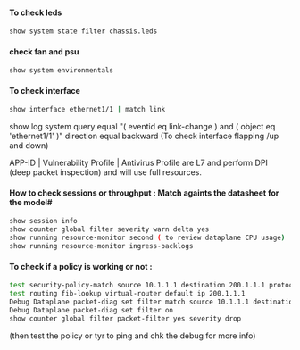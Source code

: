 #### To check leds
```sh
show system state filter chassis.leds
```
#### check fan and psu
```sh
show system environmentals 
```
#### To check interface
```sh
show interface ethernet1/1 | match link
```
show log system query equal "( eventid eq link-change ) and ( object eq 'ethernet1/1' )" direction equal backward     (To check interface flapping /up and down)


APP-ID | Vulnerability Profile | Antivirus Profile are L7 and perform DPI (deep packet inspection) and will use full resources.

#### How to check sessions or throughput : Match againts the datasheet for the model#
```sh
show session info
show counter global filter severity warn delta yes
show running resource-monitor second ( to review dataplane CPU usage)
show running resource-monitor ingress-backlogs
```


#### To check if a policy is working or not :
```sh
test security-policy-match source 10.1.1.1 destination 200.1.1.1 protocol 1
test routing fib-lookup virtual-router default ip 200.1.1.1
Debug Dataplane packet-diag set filter match source 10.1.1.1 destination 200.1.1.1 
Debug Dataplane packet-diag set filter on
show counter global filter packet-filter yes severity drop
```
(then test the policy or tyr to ping and chk the debug for more info)

